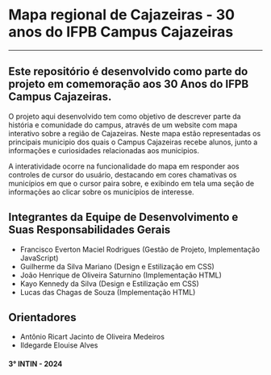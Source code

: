 # **Mapa regional de Cajazeiras - 30 anos do IFPB Campus Cajazeiras**
---
Este repositório é desenvolvido como parte do projeto em comemoração aos 30 Anos do IFPB Campus Cajazeiras.
---
O projeto aqui desenvolvido tem como objetivo de descrever parte da história e comunidade do campus, através de um website com mapa interativo sobre a região de Cajazeiras.
Neste mapa estão representadas os principais municipio dos quais o Campus Cajazeiras recebe alunos, junto a informações e curiosidades relacionadas aos municipios.

A interatividade ocorre na funcionalidade do mapa em responder aos controles de cursor do usuário, destacando em cores chamativas os municípios em que o cursor paira sobre, e exibindo em tela uma seção de informações ao clicar sobre os municípios de interesse.

## **Integrantes da Equipe de Desenvolvimento e Suas Responsabilidades Gerais**
- Francisco Everton Maciel Rodrigues (Gestão de Projeto, Implementação JavaScript)
- Guilherme da Silva Mariano (Design e Estilização em CSS)
- João Henrique de Oliveira Saturnino (Implementação HTML)
- Kayo Kennedy da Silva (Design e Estilização em CSS)
- Lucas das Chagas de Souza (Implementação HTML)

## **Orientadores**
- Antônio Ricart Jacinto de Oliveira Medeiros
- Ildegarde Elouise Alves

#### 3° INTIN - 2024
